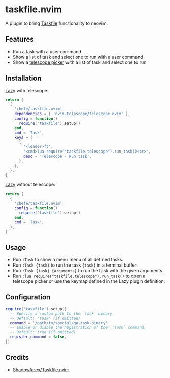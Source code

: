 # taskfile.nvim

A plugin to bring [Taskfile][1] functionality to neovim.

## Features

* Run a task with a user command
* Show a list of task and select one to run with a user command
* Show a [telescope picker][2] with a list of task and select one to run

## Installation

[Lazy][3] with telescope:

```lua
return {
  {
    'chefe/taskfile.nvim',
    dependencies = { 'nvim-telescope/telescope.nvim' },
    config = function()
      require('taskfile').setup()
    end,
    cmd = 'Task',
    keys = {
      {
        '<leader>ft',
        '<cmd>lua require("taskfile.telescope").run_task()<cr>',
        desc = 'Telescope - Run task',
      },
    },
  },
}
```

[Lazy][3] without telescope:

```lua
return {
  {
    'chefe/taskfile.nvim',
    config = function()
      require('taskfile').setup()
    end,
    cmd = 'Task',
  },
}
```

## Usage

* Run `:Task` to show a menu menu of all defined tasks.
* Run `:Task {task}` to run the task `{task}` in a terminal buffer.
* Run `:Task {task} {arguments}` to run the task with the given arguments.
* Run `:lua require("taskfile.telescope").run_task()` to open a telescope
  picker or use the keymap defined in the Lazy plugin definition.

## Configuration

```lua
require('taskfile').setup({
  -- Specify a custom path to the `task` binary.
  -- Default: 'task' (if omitted)
  command = '/path/to/special/go-task-binary'
  -- Enable or diable the registration of the `:Task` command.
  -- Default: true (if omitted)
  register_command = false,
})
```

## Credits

* [ShadowApex/Taskfile.nvim][4]

[1]: https://taskfile.dev
[2]: https://github.com/nvim-telescope/telescope.nvim
[3]: https://lazy.folke.io
[4]: https://github.com/ShadowApex/Taskfile.nvim
